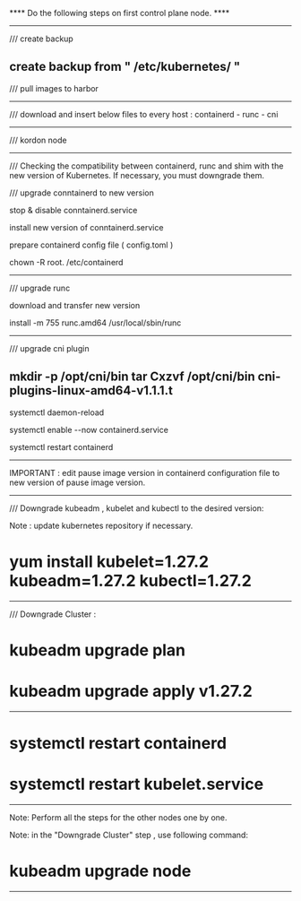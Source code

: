 **** Do the following steps on first control plane node. ****

------------------------------------------------------------------------------------------------

  /// create backup  

 create backup from  " /etc/kubernetes/ "
 ------------------------------------------------------------------------------------------------
 
/// pull images to harbor

------------------------------------------------------------------------------------------------

/// download and insert below files to every host :
    containerd - runc - cni

------------------------------------------------------------------------------------------------

 /// kordon node
 
------------------------------------------------------------------------------------------------
 
/// Checking the compatibility between containerd, runc and shim with the new version of Kubernetes.
If necessary, you must downgrade them.

 /// upgrade conntainerd to new version

 stop & disable conntainerd.service

 install new version of conntainerd.service

 prepare containerd config file ( config.toml )
 
 chown -R root. /etc/containerd

------------------------------------------------------------------------------------------------

 /// upgrade runc

 download and transfer new version

 install -m 755 runc.amd64 /usr/local/sbin/runc

------------------------------------------------------------------------------------------------

 /// upgrade cni plugin
 
  mkdir -p /opt/cni/bin
  tar Cxzvf /opt/cni/bin cni-plugins-linux-amd64-v1.1.1.t
------------------------------------------------------------------------------------------------

 systemctl daemon-reload

 systemctl enable --now containerd.service

 systemctl restart containerd
 
------------------------------------------------------------------------------------------------

  IMPORTANT :  edit pause image version in containerd configuration file to new version of pause image version.
  
-----------------------------------------------------------------------------------------------
/// Downgrade kubeadm , kubelet and kubectl to the desired version:

Note : update kubernetes repository if necessary.
# yum install kubelet=1.27.2  kubeadm=1.27.2  kubectl=1.27.2

----------------------------------------
/// Downgrade Cluster :

# kubeadm upgrade plan

# kubeadm upgrade apply v1.27.2

----------------------------------------
# systemctl restart containerd
# systemctl restart kubelet.service

----------------------------------------
Note: Perform all the steps for the other nodes one by one.

Note: in the "Downgrade Cluster" step , use following command:

# kubeadm upgrade node

----------------------------------------
